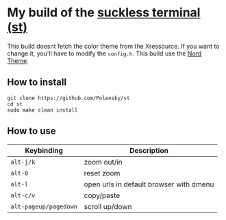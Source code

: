# My build of the [suckless terminal (st)](https://st.suckless.org/)
This build doesnt fetch the color theme from the Xressource. If you want to change it, you'll have to modify the `config.h`. This build use the [Nord Theme](https://www.nordtheme.com/).
## How to install
```
git clone https://github.com/Polensky/st
cd st
sudo make clean install
```

## How to use
|  Keybinding | Description |
| --- | --- |
|`alt-j/k` | zoom out/in |
|`alt-0` | reset zoom |
|`alt-l` | open urls in default browser with dmenu |
|`alt-c/v` | copy/paste |
|`alt-pageup/pagedown` | scroll up/down |
